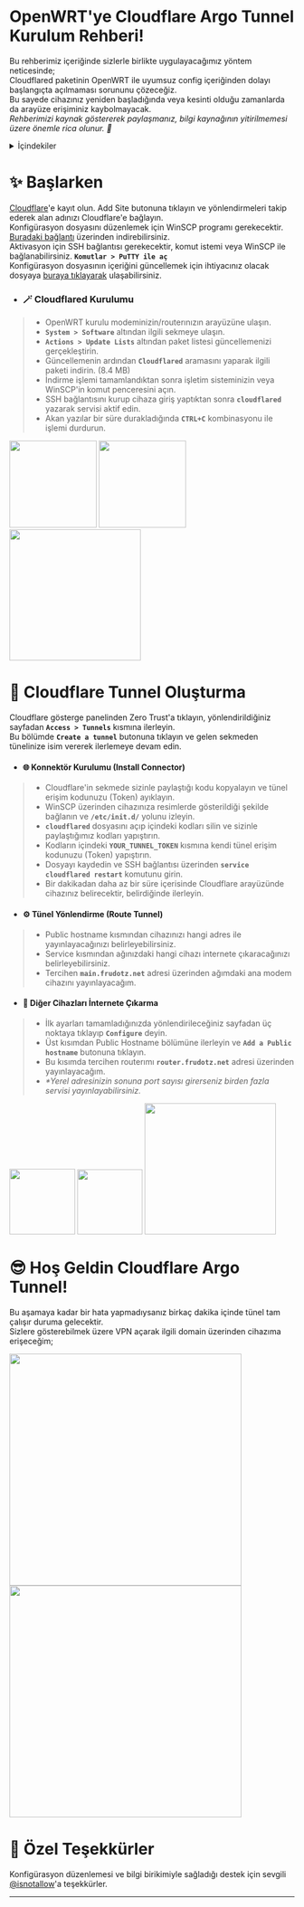 # OpenWRT'ye Cloudflare Argo Tunnel Kurulum Rehberi!
Bu rehberimiz içeriğinde sizlerle birlikte uygulayacağımız yöntem neticesinde;   
Cloudflared paketinin OpenWRT ile uyumsuz config içeriğinden dolayı başlangıçta açılmaması sorununu çözeceğiz.  
Bu sayede cihazınız yeniden başladığında veya kesinti olduğu zamanlarda da arayüze erişiminiz kaybolmayacak.  
*Rehberimizi kaynak göstererek paylaşmanız, bilgi kaynağının yitirilmemesi üzere önemle rica olunur. 🙏*   

<details>
  <summary>İçindekiler</summary>
  <ol>
    <li>
      <a href="#-başlarken">✨ Başlarken</a>
      <ul>
        <li><a href="#-cloudflared-kurulumu">🪄 Cloudflared Kurulumu</a></li>
      </ul>
    </li>
    <li>
      <a href="#-cloudflare-tunnel-oluşturma">🚀 Cloudflare Tunnel Oluşturma</a>
      <ul>
        <li><a href="#-konnektör-kurulumu-install-connector">🌐 Konnektör Kurulumu (Install Connector)</a></li>
        <li><a href="#%EF%B8%8F-tünel-yönlendirme-route-tunnel">⚙️ Tünel Yönlendirme (Route Tunnel)</a></li>
        <li><a href="#-diğer-cihazları-i̇nternete-çıkarma">🔀 Diğer Cihazları İnternete Çıkarma</a></li>
      </ul>
    </li>
    <li><a href="#-hoş-geldin-cloudflare-argo-tunnel">😎 Hoş Geldin Cloudflare Argo Tunnel!</a></li>
    <li><a href="#-özel-teşekkürler">💖 Özel Teşekkürler</a></li>
  </ol>
</details>

# ✨ Başlarken
[Cloudflare](https://dash.cloudflare.com/login)'e kayıt olun. Add Site butonuna tıklayın ve yönlendirmeleri takip ederek alan adınızı Cloudflare'e bağlayın.  
Konfigürasyon dosyasını düzenlemek için WinSCP programı gerekecektir. [Buradaki bağlantı](https://winscp.net/eng/download.php) üzerinden indirebilirsiniz.  
Aktivasyon için SSH bağlantısı gerekecektir, komut istemi veya WinSCP ile bağlanabilirsiniz. **`Komutlar > PuTTY ile aç`**  
Konfigürasyon dosyasının içeriğini güncellemek için ihtiyacınız olacak dosyaya [buraya tıklayarak](https://github.com/frudotz/openwrt-cloudflare-tunnel/releases/download/Cloudflared/cloudflared.md) ulaşabilirsiniz. 

- ### 🪄 Cloudflared Kurulumu
> - OpenWRT kurulu modeminizin/routerınızın arayüzüne ulaşın.  
> - **`System > Software`** altından ilgili sekmeye ulaşın.  
> - **`Actions > Update Lists`** altından paket listesi güncellemenizi gerçekleştirin.  
> - Güncellemenin ardından **`Cloudflared`** aramasını yaparak ilgili paketi indirin. (8.4 MB)   
> - İndirme işlemi tamamlandıktan sonra işletim sisteminizin veya WinSCP'in komut penceresini açın.  
> - SSH bağlantısını kurup cihaza giriş yaptıktan sonra **`cloudflared`** yazarak servisi aktif edin.  
> - Akan yazılar bir süre durakladığında **`CTRL+C`** kombinasyonu ile işlemi durdurun.  

<p align="left">
  <img width="auto" height="154" src="https://media.discordapp.net/attachments/796061773795033169/1092380415614013532/1.png">
  <img width="auto" height="154" src="https://media.discordapp.net/attachments/796061773795033169/1092380415941148772/2-9.png">
  <img width="auto" height="232" src="https://media.discordapp.net/attachments/796061773795033169/1092382801929699369/10-14.png">
</p>

# 🚀 Cloudflare Tunnel Oluşturma
Cloudflare gösterge panelinden Zero Trust'a tıklayın, yönlendirildiğiniz sayfadan **`Access > Tunnels`** kısmına ilerleyin.  
Bu bölümde **`Create a tunnel`** butonuna tıklayın ve gelen sekmeden tünelinize isim vererek ilerlemeye devam edin.  

- #### 🌐 Konnektör Kurulumu (Install Connector)
> - Cloudflare'in sekmede sizinle paylaştığı kodu kopyalayın ve tünel erişim kodunuzu (Token) ayıklayın.  
> - WinSCP üzerinden cihazınıza resimlerde gösterildiği şekilde bağlanın ve **`/etc/init.d/`** yolunu izleyin.  
> - **`cloudflared`** dosyasını açıp içindeki kodları silin ve sizinle paylaştığımız kodları yapıştırın.  
> - Kodların içindeki **`YOUR_TUNNEL_TOKEN`** kısmına kendi tünel erişim kodunuzu (Token) yapıştırın.  
> - Dosyayı kaydedin ve SSH bağlantısı üzerinden **`service cloudflared restart`** komutunu girin.  
> - Bir dakikadan daha az bir süre içerisinde Cloudflare arayüzünde cihazınız belirecektir, belirdiğinde ilerleyin.  
  
- #### ⚙️ Tünel Yönlendirme (Route Tunnel)
> - Public hostname kısmından cihazınızı hangi adres ile yayınlayacağınızı belirleyebilirsiniz.  
> - Service kısmından ağınızdaki hangi cihazı internete çıkaracağınızı belirleyebilirsiniz.  
> - Tercihen **`main.frudotz.net`** adresi üzerinden ağımdaki ana modem cihazını yayınlayacağım.  

- #### 🔀 Diğer Cihazları İnternete Çıkarma
> - İlk ayarları tamamladığınızda yönlendirileceğiniz sayfadan üç noktaya tıklayıp **`Configure`** deyin.  
> - Üst kısımdan Public Hostname bölümüne ilerleyin ve **`Add a Public hostname`** butonuna tıklayın.  
> - Bu kısımda tercihen routerımı **`router.frudotz.net`** adresi üzerinden yayınlayacağım. 
> - *\*Yerel adresinizin sonuna port sayısı girerseniz birden fazla servisi yayınlayabilirsiniz.* 

<p align="left">
  <img width="auto" height="116" src="https://media.discordapp.net/attachments/796061773795033169/1092478832700833872/15-22.png">
  <img width="auto" height="115" src="https://media.discordapp.net/attachments/796061773795033169/1092478833170591834/23-27.png">
  <img width="auto" height="232" src="https://media.discordapp.net/attachments/796061773795033169/1092483393658302594/28-32.png">
</p>

# 😎 Hoş Geldin Cloudflare Argo Tunnel!
Bu aşamaya kadar bir hata yapmadıysanız birkaç dakika içinde tünel tam çalışır duruma gelecektir.  
Sizlere gösterebilmek üzere VPN açarak ilgili domain üzerinden cihazıma erişeceğim;  

<p align="left">
  <img width="410" height="auto" src="https://media.discordapp.net/attachments/796061773795033169/1092485824542675084/33.png">
  <img width="410" height="auto" src="https://media.discordapp.net/attachments/796061773795033169/1092485824794341466/34.png">
</p> 

# 💖 Özel Teşekkürler
Konfigürasyon düzenlemesi ve bilgi birikimiyle sağladığı destek için sevgili [@isnotallow](https://github.com/isnotallow)'a teşekkürler.
  
-----------
